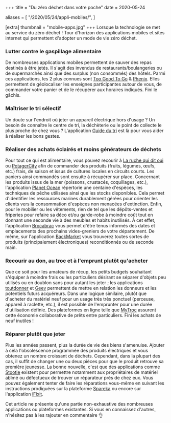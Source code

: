 +++
title = "Du zéro déchet dans votre poche"
date = 2020-05-24

aliases = [
  "/2020/05/24/appli-mobiles/",
]

[extra]
thumbnail = "mobile-apps.jpg"
+++
Lorsque la technologie se met au service du zéro déchet ! Tour d'horizon des
applications mobiles et sites internet qui permettent d'adopter un mode de vie
zéro déchet.

<!-- more -->

### Lutter contre le gaspillage alimentaire

De nombreuses applications mobiles permettent de sauver des repas destinés à
être jetés. Il s'agit des invendus de restaurants/boulangeries ou de
supermarchés ainsi que des surplus (non consommés) des hôtels. Parmi ces
applications, les 2 plus connues sont [Too Good To Go][toogoodtogo] &
[Phenix][wearephenix]. Elles permettent de géolocaliser les enseignes
participantes autour de vous, de commander votre panier et de le récupérer aux
horaires indiqués. Fini le gâchis.

### Maîtriser le tri sélectif

Un doute sur l'endroit où jeter un appareil électrique hors d'usage ? Un besoin
de connaître le centre de tri, la déchèterie ou le point de collecte le plus
proche de chez vous ? L'application [Guide du tri][consignesdetri] est là pour
vous aider à réaliser les bons gestes.

### Réaliser des achats éclairés et moins générateurs de déchets

Pour tout ce qui est alimentaire, vous pouvez recourir à [La ruche qui dit
oui][laruchequiditoui] ou [PotagerCity][potagercity] afin de commander des
produits (fruits, légumes, œufs, etc.) frais, de saison et issus de cultures
locales en circuits courts. Les paniers ainsi commandés sont ensuite à récupérer
sur place. Concernant les produits issus de la mer (poissons, crustacés,
coquillages, etc.), l'application [Planet Ocean][planetocean] répertorie une
centaine d'espèces, les techniques de pêche utilisées ainsi que les stocks
disponibles. Cela permet d'identifier les ressources marines durablement gérées
pour orienter les clients vers la consommation d'espèces non menacées
d'extinction. Enfin, pour le mobilier ou les vêtements, rien de tel que les
dépôts-ventes et friperies pour refaire sa déco et/ou garde-robe à moindre coût
tout en donnant une seconde vie à des meubles et habits inutilisés. À cet effet,
l'application [Brocabrac][brocabrac] vous permet d'être tenus informés des dates
et emplacements des prochains vides-greniers de votre département. De même, sur
l'application [BackMarket][blackmarket] vous trouverez toutes sortes de produits
(principalement électroniques) reconditionnés ou de seconde main.

### Recourir au don, au troc et à l'emprunt plutôt qu'acheter

Que ce soit pour les amateurs de récup, les petits budgets souhaitant s'équiper
à moindre frais ou les particuliers désirant se séparer d'objets peu utilisés ou
en doublon sans pour autant les jeter ; les applications
[toutdonner][toutdonner] et [Geev][geev] permettent de mettre en relation les
donneurs et les potentiels futurs acquéreurs. Dans une logique similaire, plutôt
que d'acheter du matériel neuf pour un usage très très ponctuel (perceuse,
appareil à raclette, etc.), il est possible de l'emprunter pour une durée
d'utilisation définie. Des plateformes en ligne telle que [MyTroc][mytroc]
assurent cette économie collaborative de prêts entre particuliers. Fini les
achats de neuf inutiles !

### Réparer plutôt que jeter

Plus les années passent, plus la durée de vie des biens s'amenuise. Ajouter à
cela l'obsolescence programmée des produits électriques et vous obtenez un
nombre croissant de déchets. Cependant, dans la plupart des cas, il suffit de
changer une ou deux pièces pour que le produit retrouve sa première jeunesse. La
bonne nouvelle, c'est que des applications comme [Stootie][stoodie] existent
pour permettre notamment aux propriétaires de matériel abîmé ou défectueux de
trouver un réparateur près de chez eux. Vous pouvez également tenter de faire
les réparations vous-même en suivant les instructions prodiguées sur la
plateforme [Spareka][spareka] ou encore sur l'application [iFixit][ifixit].

Cet article ne présente qu'une partie non-exhaustive des nombreuses applications
ou plateformes existantes. Si vous en connaissez d'autres, n'hésitez pas à les
rajouter en commentaire :ok_hand:

 [blackmarket]: https://www.backmarket.com/
 [brocabrac]: https://brocabrac.fr/
 [consignesdetri]: https://www.consignesdetri.fr/
 [geev]: https://www.geev.com/fr
 [ifixit]: https://fr.ifixit.com/
 [laruchequiditoui]: https://laruchequiditoui.fr/fr
 [mytroc]: https://mytroc.fr/
 [planetocean]: https://www.goodplanet.org/fr/planete-ocean-1-film-pour-comprendre-1-appli-pour-agir/
 [potagercity]: https://www.potagercity.fr/
 [spareka]: https://www.spareka.fr/
 [stoodie]: https://stootie.com/
 [toogoodtogo]: https://toogoodtogo.fr/fr
 [toutdonner]: https://www.toutdonner.com/
 [wearephenix]: https://wearephenix.com/
